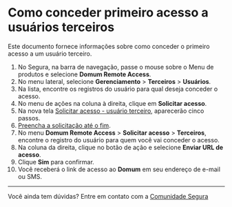 # Como conceder primeiro acesso a usuários terceiros

Este documento fornece informações sobre como conceder o primeiro acesso a um usuário terceiro.

1. No Segura, na barra de navegação, passe o mouse sobre o Menu de produtos e selecione **Domum Remote Access**.
2. No menu lateral, selecione **Gerenciamento** > **Terceiros** > **Usuários**.
3. Na lista, encontre os registros do usuário para qual deseja conceder o acesso.
4. No menu de ações na coluna à direita, clique em **Solicitar acesso**.
5. Na nova tela [Solicitar acesso - usuário terceiro](/v4/docs/pt/access-request-third-party-user), aparecerão cinco passos.
6. [Preencha a solicitação até o fim](/v4/docs/pt/domum-how-to-fill-in-the-access-request-to-third-party-users).
7. No menu **Domum Remote Access** > **Solicitar acesso** > **Terceiros**, encontre o registro do usuário para quem você vai conceder o acesso.
8. Na coluna da direita, clique no botão de ação e selecione **Enviar URL de acesso**.
9. Clique **Sim** para confirmar.
10. Você receberá o link de acesso ao **Domum** em seu endereço de e-mail ou SMS.

---
Você ainda tem dúvidas? Entre em contato com a [Comunidade Segura](https://community.Segura.io/)